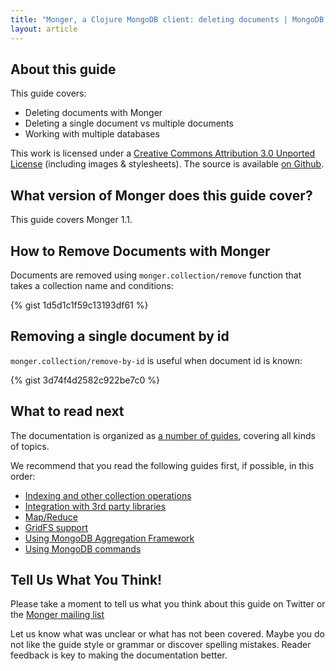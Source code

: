 ```yaml
---
title: "Monger, a Clojure MongoDB client: deleting documents | MongoDB library for Clojure"
layout: article
---
```


## About this guide

This guide covers:

 * Deleting documents with Monger
 * Deleting a single document vs multiple documents
 * Working with multiple databases

This work is licensed under a <a rel="license" href="http://creativecommons.org/licenses/by/3.0/">Creative Commons Attribution 3.0 Unported License</a> (including images & stylesheets). The source is available [on Github](https://github.com/clojurewerkz/monger.docs).


## What version of Monger does this guide cover?

This guide covers Monger 1.1.


## How to Remove Documents with Monger

Documents are removed using `monger.collection/remove` function that takes a collection name and conditions:

{% gist 1d5d1c1f59c13193df61 %}


## Removing a single document by id

`monger.collection/remove-by-id` is useful when document id is known:

{% gist 3d74f4d2582c922be7c0 %}




## What to read next

The documentation is organized as [a number of guides](/articles/guides.html), covering all kinds of topics.

We recommend that you read the following guides first, if possible, in this order:

 * [Indexing and other collection operations](/articles/collections.html)
 * [Integration with 3rd party libraries](/articles/integration.html)
 * [Map/Reduce](/articles/mapreduce.html)
 * [GridFS support](/articles/gridfs.html)
 * [Using MongoDB Aggregation Framework](/articles/aggregation.html)
 * [Using MongoDB commands](/articles/commands.html)

## Tell Us What You Think!

Please take a moment to tell us what you think about this guide on Twitter or the [Monger mailing list](https://groups.google.com/forum/#!forum/clojure-mongodb)

Let us know what was unclear or what has not been covered. Maybe you do not like the guide style or grammar or discover spelling mistakes. Reader feedback is key to making the documentation better.
